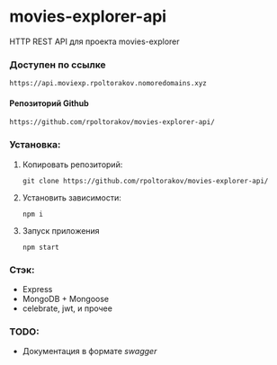 # movies-explorer-api

HTTP REST API для проекта movies-explorer

### Доступен по ссылке
`https://api.moviexp.rpoltorakov.nomoredomains.xyz`

#### Репозиторий Github
`https://github.com/rpoltorakov/movies-explorer-api/`

### Установка:

1. Копировать репозиторий:

    `git clone https://github.com/rpoltorakov/movies-explorer-api/`
2. Установить зависимости:

    `npm i`
3. Запуск приложения

    `npm start`


### Стэк:
- Express
- MongoDB + Mongoose
- celebrate, jwt, и прочее

### TODO:
- Документация в формате *swagger*